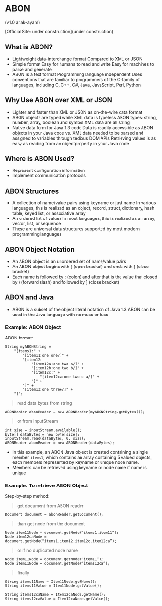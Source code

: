 ABON 
=====
(v1.0 anak-ayam)

[Official Site: under construction](under construction)

What is ABON?
-------------
* Lightweight data-interchange format
 Compared to XML or JSON
* Simple format
 Easy for humans to read and write
 Easy for machines to parse and generate
* ABON is a text format
 Programming language independent
 Uses conventions that are familiar to programmers of the C-family of languages, including C, C++, C#, Java, JavaScript, Perl, Python

Why Use ABON over XML or JSON
-----------------------------
* Lighter and faster than XML or JSON as on-the-wire data format
* ABON objects are typed while XML data is typeless
 ABON types: string, number, array, boolean   and symbol
 XML data are all string
* Native data form for Java  1.3 code
 Data is readily accessible as ABON objects in your Java code vs. XML data needed to be parsed and assigned to variables through tedious DOM APIs
 Retrieving values is as easy as reading from an objectproperty in your Java code

Where is ABON Used?
-------------------
* Represent configuration information
* Implement communication protocols

ABON Structures
---------------
* A collection of name/value pairs using keyname or just name
 In various languages, this is realized as an object, record, struct, dictionary, hash table, keyed list, or associative array
* An ordered list of values
 In most languages, this is realized as an array, vector, list, or sequence
* These are universal data structures supported by most modern programming languages

ABON Object Notation
--------------------
* An ABON object is an unordered set of name/value pairs
* An ABON object begins with \[ (open bracket) and ends with \] (close bracket)
* Each name is followed by : (colon) and after that is the value that closed by / (forward slash) and followed by ] (close bracket)

ABON and Java
-------------
* ABON is a subset of the object literal notation of Java 1.3
 ABON can be used in the Java language with no muss or fuss

### Example: ABON Object
ABON format:

	String myABONString = 
		"[items1:" +
		  	"[item11:one one/]" +
			"[item12:
				"[item12a:one two a/]" +
				"[item12b:one two b/]" +
				"[item12c:" +
					"[item12ca:one two c a/]" +
				"]" +
			"]" +
			"[item13:one three/]" +
		"]";
		
> read data bytes from string

	ABONReader abonReader = new ABONReader(myABONString.getBytes());

> or from InputStream
	
	int size = inputStream.available();
	byte[] dataBytes = new byte[size];
	inputStream.read(dataBytes, 0, size);
	ABONReader abonReader = new ABONReader(dataBytes);


* In this example, an ABON Java object is created containing a single member `items1`, which contains an array containing 5 valued objects, each members represented by keyname or unique node name.
* Members can be retrieved using keyname or node name if name is unique

### Example: To retrieve ABON Object
Step-by-step method:

> get document from ABON reader

	Document document = abonReader.getDocument();
	
> than get node from the document

	Node item11Node = document.getNode(“items1.item11”);
	Node item12caNode = document.getNode(“items1.item12.item12c.item12ca”);
	
> or if no duplicated node name

	Node item11Node = document.getNode(“item11”);
	Node item11Node = document.getNode(“items12ca”);
	
> finally

	String items11Name = Item11Node.getName();
	String items11Value = Item11Node.getValue();
	
	String items12caName = Item12caNode.getName();
	String items12caValue = Item12caNode.getValue();
